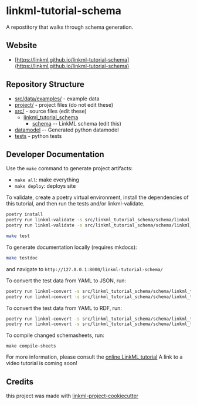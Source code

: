 # linkml-tutorial-schema

A repostitory that walks through schema generation. 

## Website

* [https://linkml.github.io/linkml-tutorial-schema](https://linkml.github.io/linkml-tutorial-schema)

## Repository Structure

* [src/data/examples/](src/data/examples/Person-001.yaml) - example data
* [project/](project/) - project files (do not edit these)
* [src/](src/) - source files (edit these)
    * [linkml_tutorial_schema](src/linkml_tutorial_schema)
        * [schema](src/linkml_tutorial_schema/schema) -- LinkML schema (edit this)
* [datamodel](src/linkml_tutorial_schema/datamodel) -- Generated python datamodel
* [tests](tests/) - python tests

## Developer Documentation

Use the `make` command to generate project artifacts:

- `make all`: make everything
- `make deploy`: deploys site

To validate, create a poetry virtual environment, install the dependencies of this tutorial, and then
run the tests and/or linkml-validate.

```bash
poetry install
poetry run linkml-validate -s src/linkml_tutorial_schema/schema/linkml_tutorial_schema.yaml src/data/examples/Person-001.yaml --target-class PersonCollection
poetry run linkml-validate -s src/linkml_tutorial_schema/schema/linkml_tutorial_schema.yaml src/data/examples/Animal-001.yaml --target-class AnimalCollection
```

```bash
make test
```

To generate documentation locally (requires mkdocs):

```bash
make testdoc
```
and navigate to `http://127.0.0.1:8000/linkml-tutorial-schema/`

To convert the test data from YAML to JSON, run:

```bash
poetry run linkml-convert -s src/linkml_tutorial_schema/schema/linkml_tutorial_schema.yaml -t json src/data/examples/Animal-001.yaml --target-class AnimalCollection
poetry run linkml-convert -s src/linkml_tutorial_schema/schema/linkml_tutorial_schema.yaml -t json src/data/examples/Person-001.yaml --target-class PersonCollection
```

To convert the test data from YAML to RDF, run:

```bash
poetry run linkml-convert -s src/linkml_tutorial_schema/schema/linkml_tutorial_schema.yaml -t rdf src/data/examples/Animal-001.yaml --target-class AnimalCollection
poetry run linkml-convert -s src/linkml_tutorial_schema/schema/linkml_tutorial_schema.yaml -t rdf src/data/examples/Person-001.yaml --target-class PersonCollection
```

To compile changed schemasheets, run:

```
make compile-sheets
```

For more information, please consult the [online LinkML tutorial](https://linkml.io/linkml/intro/tutorial01.html)
A link to a video tutorial is coming soon!


## Credits

this project was made with [linkml-project-cookiecutter](https://github.com/linkml/linkml-project-cookiecutter)
